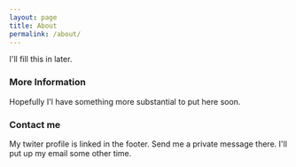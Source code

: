 ```yaml
---
layout: page
title: About
permalink: /about/
---
```


I'll fill this in later.

### More Information

Hopefully I'l have something more substantial to put here soon.

### Contact me

My twiter profile is linked in the footer. Send me a private message there. I'll put up my email some other time.
